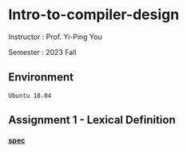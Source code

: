 # Intro-to-compiler-design

Instructor : Prof. Yi-Ping You

Semester : 2023 Fall

## Environment
`Ubuntu 18.04`

## Assignment 1 - Lexical Definition

#### [spec](./Assignment1/README.md)
